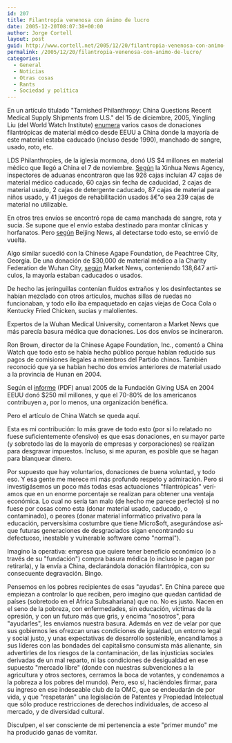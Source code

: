 ```yaml
---
id: 207
title: Filantropí­a venenosa con ánimo de lucro
date: 2005-12-20T08:07:38+00:00
author: Jorge Cortell
layout: post
guid: http://www.cortell.net/2005/12/20/filantropia-venenosa-con-animo-de-lucro/
permalink: /2005/12/20/filantropia-venenosa-con-animo-de-lucro/
categories:
  - General
  - Noticias
  - Otras cosas
  - Rants
  - Sociedad y polí­tica
---
```

En un artí­culo titulado "Tarnished Philanthropy: China Questions Recent Medical Supply Shipments from U.S." del 15 de diciembre, 2005, Yingling Liu (del World Watch Institute) [enumera](http://www.worldwatch.org/features/chinawatch/stories/20051215-1) varios casos de donaciones filantrópicas de material médico desde EEUU a China donde la mayorí­a de este material estaba caducado (incluso desde 1990), manchado de sangre, usado, roto, etc.

LDS Philanthropies, de la iglesia mormona, donó US $4 millones en material médico que llegó a China el 7 de noviembre. [Según](http://finance.anhuinews.com/system/2005/12/06/001401748.shtml) la Xinhua News Agency, inspectores de aduanas encontraron que las 926 cajas incluí­an 47 cajas de material médico caducado, 60 cajas sin fecha de caducidad, 2 cajas de material usado, 2 cajas de detergente caducado, 87 cajas de material para niños usado, y 41 juegos de rehabilitación usados â€”o sea 239 cajas de material no utilizable.

En otros tres enví­os se encontró ropa de cama manchada de sangre, rota y sucia. Se supone que el enví­o estaba destinado para montar clí­nicas y horfanatos. Pero [según](http://news.sohu.com/20051213/n240948776.shtml) Beijing News, al detectarse todo esto, se envió de vuelta.

Algo similar sucedió con la Chinese Agape Foundation, de Peachtree City, Georgia. De una donación de $30,000 de material médico a la Charity Federation de Wuhan City, [según](http://finance.sina.com.cn/g/20051121/07152133560.shtml) Market News, conteniendo 138,647 artí­culos, la mayorí­a estaban caducados o usados.

De hecho las jeringuillas contení­an fluí­dos extraños y los desinfectantes se habí­an mezclado con otros artí­culos, muchas sillas de ruedas no funcionaban, y todo ello iba empaquetado en cajas viejas de Coca Cola o Kentucky Fried Chicken, sucias y malolientes.
  
Expertos de la Wuhan Medical University, comentaron a Market News que más parecí­a basura médica que donaciones. Los dos enví­os se incineraron.

Ron Brown, director de la Chinese Agape Foundation, Inc., comentó a China Watch que todo esto se habí­a hecho público porque habí­an reducido sus pagos de comisiones ilegales a miembros del Partido chinos. También reconoció que ya se habí­an hecho dos enví­os anteriores de material usado a la provincia de Hunan en 2004.

Según el [informe](http://www.aafrc.org/gusa/GUSA05_Press_Release.pdf) (PDF) anual 2005 de la Fundación Giving USA en 2004 EEUU donó $250 mil millones, y que el 70-80% de los americanos contribuyen a, por lo menos, una organización benéfica.
  
Pero el artí­culo de China Watch se queda aquí­.

Esta es mi contribución: lo más grave de todo esto (por si lo relatado no fuese suficientemente ofensivo) es que esas donaciones, en su mayor parte (y sobretodo las de la mayorí­a de empresas y corporaciones) se realizan para desgravar impuestos. Incluso, si me apuran, es posible que se hagan para blanquear dinero.

Por supuesto que hay voluntarios, donaciones de buena voluntad, y todo eso. Y esa gente me merece mi más profundo respeto y admiración. Pero si investigásemos un poco más todas esas actuaciones "filantrópicas" verí­amos que en un enorme porcentaje se realizan para obtener una ventaja económica. Lo cual no serí­a tan malo (de hecho me parece perfecto) si no fuese por cosas como esta (donar material usado, caducado, o contaminado), o peores (donar material informático privativo para la educación, perversí­sima costumbre que tiene Micro$oft, asegurándose así­ que futuras generaciones de desgraciados sigan encontrando su defectuoso, inestable y vulnerable software como "normal").

Imagino la operativa: empresa que quiere tener beneficio económico (o a través de su "fundación") compra basura médica (o incluso le pagan por retirarla), y la enví­a a China, declarándola donación filantrópica, con su consecuente degravación. Bingo.
  
Pensemos en los pobres recipientes de esas "ayudas". En China parece que empiezan a controlar lo que reciben, pero imagino que quedan cantidad de paí­ses (sobretodo en el Africa Subsahariana) que no. No es justo. Nacen en el seno de la pobreza, con enfermedades, sin educación, ví­ctimas de la opresión, y con un futuro más que gris, y encima "nosotros", para "ayudarles", les enviamos nuestra basura. Además en vez de velar por que sus gobiernos les ofrezcan unas condiciones de igualdad, un entorno legal y social justo, y unas expectativas de desarrollo sostenible, encandilamos a sus lí­deres con las bondades del capitalismo consumista más alienante, sin advertirles de los riesgos de la contaminación, de las injusticias sociales derivadas de un mal reparto, ni las condiciones de desigualdad en ese supuesto "mercado libre" (donde con nuestras subvenciones a la agricultura y otros sectores, cerramos la boca de votantes, y condenamos a la pobreza a los pobres del mundo). Pero, eso sí­, haciéndoles firmar, para su ingreso en ese indeseable club de la OMC, que se endeudarán de por vida, y que "respetarán" una legislación de Patentes y Propiedad Intelectual que sólo produce restricciones de derechos individuales, de acceso al mercado, y de diversidad cultural.

Disculpen, el ser consciente de mi pertenencia a este "primer mundo" me ha producido ganas de vomitar.